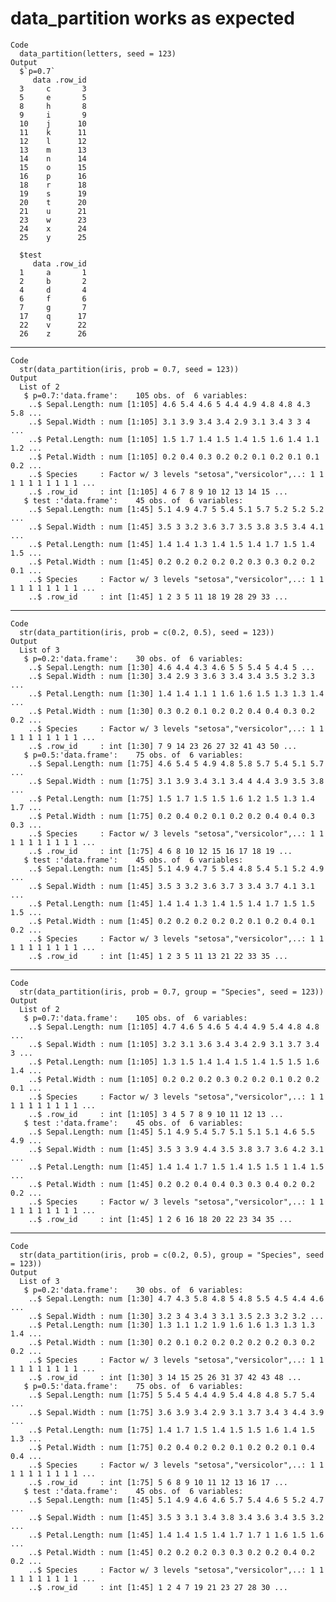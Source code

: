 # data_partition works as expected

    Code
      data_partition(letters, seed = 123)
    Output
      $`p=0.7`
         data .row_id
      3     c       3
      5     e       5
      8     h       8
      9     i       9
      10    j      10
      11    k      11
      12    l      12
      13    m      13
      14    n      14
      15    o      15
      16    p      16
      18    r      18
      19    s      19
      20    t      20
      21    u      21
      23    w      23
      24    x      24
      25    y      25
      
      $test
         data .row_id
      1     a       1
      2     b       2
      4     d       4
      6     f       6
      7     g       7
      17    q      17
      22    v      22
      26    z      26
      

---

    Code
      str(data_partition(iris, prob = 0.7, seed = 123))
    Output
      List of 2
       $ p=0.7:'data.frame':	105 obs. of  6 variables:
        ..$ Sepal.Length: num [1:105] 4.6 5.4 4.6 5 4.4 4.9 4.8 4.8 4.3 5.8 ...
        ..$ Sepal.Width : num [1:105] 3.1 3.9 3.4 3.4 2.9 3.1 3.4 3 3 4 ...
        ..$ Petal.Length: num [1:105] 1.5 1.7 1.4 1.5 1.4 1.5 1.6 1.4 1.1 1.2 ...
        ..$ Petal.Width : num [1:105] 0.2 0.4 0.3 0.2 0.2 0.1 0.2 0.1 0.1 0.2 ...
        ..$ Species     : Factor w/ 3 levels "setosa","versicolor",..: 1 1 1 1 1 1 1 1 1 1 ...
        ..$ .row_id     : int [1:105] 4 6 7 8 9 10 12 13 14 15 ...
       $ test :'data.frame':	45 obs. of  6 variables:
        ..$ Sepal.Length: num [1:45] 5.1 4.9 4.7 5 5.4 5.1 5.7 5.2 5.2 5.2 ...
        ..$ Sepal.Width : num [1:45] 3.5 3 3.2 3.6 3.7 3.5 3.8 3.5 3.4 4.1 ...
        ..$ Petal.Length: num [1:45] 1.4 1.4 1.3 1.4 1.5 1.4 1.7 1.5 1.4 1.5 ...
        ..$ Petal.Width : num [1:45] 0.2 0.2 0.2 0.2 0.2 0.3 0.3 0.2 0.2 0.1 ...
        ..$ Species     : Factor w/ 3 levels "setosa","versicolor",..: 1 1 1 1 1 1 1 1 1 1 ...
        ..$ .row_id     : int [1:45] 1 2 3 5 11 18 19 28 29 33 ...

---

    Code
      str(data_partition(iris, prob = c(0.2, 0.5), seed = 123))
    Output
      List of 3
       $ p=0.2:'data.frame':	30 obs. of  6 variables:
        ..$ Sepal.Length: num [1:30] 4.6 4.4 4.3 4.6 5 5 5.4 5 4.4 5 ...
        ..$ Sepal.Width : num [1:30] 3.4 2.9 3 3.6 3 3.4 3.4 3.5 3.2 3.3 ...
        ..$ Petal.Length: num [1:30] 1.4 1.4 1.1 1 1.6 1.6 1.5 1.3 1.3 1.4 ...
        ..$ Petal.Width : num [1:30] 0.3 0.2 0.1 0.2 0.2 0.4 0.4 0.3 0.2 0.2 ...
        ..$ Species     : Factor w/ 3 levels "setosa","versicolor",..: 1 1 1 1 1 1 1 1 1 1 ...
        ..$ .row_id     : int [1:30] 7 9 14 23 26 27 32 41 43 50 ...
       $ p=0.5:'data.frame':	75 obs. of  6 variables:
        ..$ Sepal.Length: num [1:75] 4.6 5.4 5 4.9 4.8 5.8 5.7 5.4 5.1 5.7 ...
        ..$ Sepal.Width : num [1:75] 3.1 3.9 3.4 3.1 3.4 4 4.4 3.9 3.5 3.8 ...
        ..$ Petal.Length: num [1:75] 1.5 1.7 1.5 1.5 1.6 1.2 1.5 1.3 1.4 1.7 ...
        ..$ Petal.Width : num [1:75] 0.2 0.4 0.2 0.1 0.2 0.2 0.4 0.4 0.3 0.3 ...
        ..$ Species     : Factor w/ 3 levels "setosa","versicolor",..: 1 1 1 1 1 1 1 1 1 1 ...
        ..$ .row_id     : int [1:75] 4 6 8 10 12 15 16 17 18 19 ...
       $ test :'data.frame':	45 obs. of  6 variables:
        ..$ Sepal.Length: num [1:45] 5.1 4.9 4.7 5 5.4 4.8 5.4 5.1 5.2 4.9 ...
        ..$ Sepal.Width : num [1:45] 3.5 3 3.2 3.6 3.7 3 3.4 3.7 4.1 3.1 ...
        ..$ Petal.Length: num [1:45] 1.4 1.4 1.3 1.4 1.5 1.4 1.7 1.5 1.5 1.5 ...
        ..$ Petal.Width : num [1:45] 0.2 0.2 0.2 0.2 0.2 0.1 0.2 0.4 0.1 0.2 ...
        ..$ Species     : Factor w/ 3 levels "setosa","versicolor",..: 1 1 1 1 1 1 1 1 1 1 ...
        ..$ .row_id     : int [1:45] 1 2 3 5 11 13 21 22 33 35 ...

---

    Code
      str(data_partition(iris, prob = 0.7, group = "Species", seed = 123))
    Output
      List of 2
       $ p=0.7:'data.frame':	105 obs. of  6 variables:
        ..$ Sepal.Length: num [1:105] 4.7 4.6 5 4.6 5 4.4 4.9 5.4 4.8 4.8 ...
        ..$ Sepal.Width : num [1:105] 3.2 3.1 3.6 3.4 3.4 2.9 3.1 3.7 3.4 3 ...
        ..$ Petal.Length: num [1:105] 1.3 1.5 1.4 1.4 1.5 1.4 1.5 1.5 1.6 1.4 ...
        ..$ Petal.Width : num [1:105] 0.2 0.2 0.2 0.3 0.2 0.2 0.1 0.2 0.2 0.1 ...
        ..$ Species     : Factor w/ 3 levels "setosa","versicolor",..: 1 1 1 1 1 1 1 1 1 1 ...
        ..$ .row_id     : int [1:105] 3 4 5 7 8 9 10 11 12 13 ...
       $ test :'data.frame':	45 obs. of  6 variables:
        ..$ Sepal.Length: num [1:45] 5.1 4.9 5.4 5.7 5.1 5.1 5.1 4.6 5.5 4.9 ...
        ..$ Sepal.Width : num [1:45] 3.5 3 3.9 4.4 3.5 3.8 3.7 3.6 4.2 3.1 ...
        ..$ Petal.Length: num [1:45] 1.4 1.4 1.7 1.5 1.4 1.5 1.5 1 1.4 1.5 ...
        ..$ Petal.Width : num [1:45] 0.2 0.2 0.4 0.4 0.3 0.3 0.4 0.2 0.2 0.2 ...
        ..$ Species     : Factor w/ 3 levels "setosa","versicolor",..: 1 1 1 1 1 1 1 1 1 1 ...
        ..$ .row_id     : int [1:45] 1 2 6 16 18 20 22 23 34 35 ...

---

    Code
      str(data_partition(iris, prob = c(0.2, 0.5), group = "Species", seed = 123))
    Output
      List of 3
       $ p=0.2:'data.frame':	30 obs. of  6 variables:
        ..$ Sepal.Length: num [1:30] 4.7 4.3 5.8 4.8 5 4.8 5.5 4.5 4.4 4.6 ...
        ..$ Sepal.Width : num [1:30] 3.2 3 4 3.4 3 3.1 3.5 2.3 3.2 3.2 ...
        ..$ Petal.Length: num [1:30] 1.3 1.1 1.2 1.9 1.6 1.6 1.3 1.3 1.3 1.4 ...
        ..$ Petal.Width : num [1:30] 0.2 0.1 0.2 0.2 0.2 0.2 0.2 0.3 0.2 0.2 ...
        ..$ Species     : Factor w/ 3 levels "setosa","versicolor",..: 1 1 1 1 1 1 1 1 1 1 ...
        ..$ .row_id     : int [1:30] 3 14 15 25 26 31 37 42 43 48 ...
       $ p=0.5:'data.frame':	75 obs. of  6 variables:
        ..$ Sepal.Length: num [1:75] 5 5.4 5 4.4 4.9 5.4 4.8 4.8 5.7 5.4 ...
        ..$ Sepal.Width : num [1:75] 3.6 3.9 3.4 2.9 3.1 3.7 3.4 3 4.4 3.9 ...
        ..$ Petal.Length: num [1:75] 1.4 1.7 1.5 1.4 1.5 1.5 1.6 1.4 1.5 1.3 ...
        ..$ Petal.Width : num [1:75] 0.2 0.4 0.2 0.2 0.1 0.2 0.2 0.1 0.4 0.4 ...
        ..$ Species     : Factor w/ 3 levels "setosa","versicolor",..: 1 1 1 1 1 1 1 1 1 1 ...
        ..$ .row_id     : int [1:75] 5 6 8 9 10 11 12 13 16 17 ...
       $ test :'data.frame':	45 obs. of  6 variables:
        ..$ Sepal.Length: num [1:45] 5.1 4.9 4.6 4.6 5.7 5.4 4.6 5 5.2 4.7 ...
        ..$ Sepal.Width : num [1:45] 3.5 3 3.1 3.4 3.8 3.4 3.6 3.4 3.5 3.2 ...
        ..$ Petal.Length: num [1:45] 1.4 1.4 1.5 1.4 1.7 1.7 1 1.6 1.5 1.6 ...
        ..$ Petal.Width : num [1:45] 0.2 0.2 0.2 0.3 0.3 0.2 0.2 0.4 0.2 0.2 ...
        ..$ Species     : Factor w/ 3 levels "setosa","versicolor",..: 1 1 1 1 1 1 1 1 1 1 ...
        ..$ .row_id     : int [1:45] 1 2 4 7 19 21 23 27 28 30 ...

